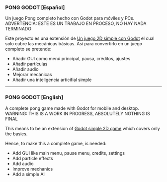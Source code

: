 
### PONG GODOT [Español]

Un juego Pong completo hecho con Godot para móviles y PCs.
ADVERTENCIA: ESTE ES UN TRABAJO EN PROCESO, NO HAY NADA TERMINADO

Este proyecto es una extensión de [Un juego 2D simple con Godot](http://docs.godotengine.org/en/stable/tutorials/step_by_step/simple_2d_game.html) el cual solo cubre las mecánicas básicas.
Así para convertirlo en un juego completo se pretende:
* Añadir GUI como menú principal, pausa, créditos, ajustes
* Añadir partículas
* Añadir audio
* Mejorar mecánicas
* Añadir una inteligencia articifial simple

___

### PONG GODOT [English]

A complete pong game made with Godot for mobile and desktop.
WARNING: THIS IS A WORK IN PROGRESS, ABSOLUTELY NOTHING IS FINAL

This means to be an extension of [Godot simple 2D game](http://docs.godotengine.org/en/stable/tutorials/step_by_step/simple_2d_game.html) which covers only the basics.

Hence, to make this a complete game, is needed:
* Add GUI like main menu, pause menu, credits, settings
* Add particle effects
* Add audio
* Improve mechanics
* Add a simple AI
